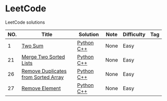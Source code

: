 # LeetCode
LeetCode solutions 

|NO.|Title|Solution|Note|Difficulty|Tag|
|---|-----|--------|----|----------|---|
|1|[Two Sum](https://leetcode.com/problems/two-sum)|[Python](001.%20Two%20Sum/solution.py)  [C++](001.%20Two%20Sum/solution.cpp)|None|Easy||
|21|[Merge Two Sorted Lists](https://leetcode.com/problems/merge-two-sorted-lists)|[Python](021.%20Merge%20Two%20Sorted%20Lists/solution.py)  [C++](021.%20Merge%20Two%20Sorted%20Lists/solution.cpp)|None|Easy||
|26|[Remove Duplicates from Sorted Array](https://leetcode.com/problems/remove-duplicates-from-sorted-array)|[Python](026.%20Remove%20Duplicates%20from%20Sorted%20Array/solution.py)  [C++](026.%20Remove%20Duplicates%20from%20Sorted%20Array/solution.cpp)|None|Easy||
|27|[Remove Element](https://leetcode.com/problems/remove-element)|[Python](027.%20Remove%20Element/solution.py)  [C++](027.%20Remove%20Element/solution.cpp)|None|Easy||